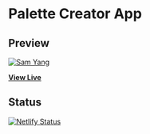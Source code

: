 # Palette Creator App

## Preview

[![Sam Yang](https://353a23c500dde3b2ad58-c49fe7e7355d384845270f4a7a0a7aa1.ssl.cf2.rackcdn.com/5e0a4d126afb0ebc15162ef5/screenshot.png)](https://samyang8989-palette-creator.netlify.com/)

**[View Live ](https://samyang8989-palette-creator.netlify.com/)**

## Status

[![Netlify Status](https://api.netlify.com/api/v1/badges/7c6b69c5-dd10-4b77-ba7d-ddd24c507047/deploy-status)](https://app.netlify.com/sites/palette-creator/deploys)
